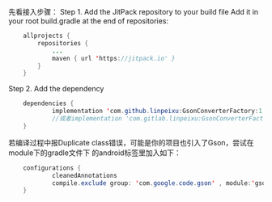 先看接入步骤：
Step 1. Add the JitPack repository to your build file
Add it in your root build.gradle at the end of repositories:
```java
    allprojects {
		repositories {
			...
			maven { url 'https://jitpack.io' }
		}
	}
```
Step 2. Add the dependency
```java
    dependencies {
	        implementation 'com.github.linpeixu:GsonConverterFactory:1.0.4'
            //或者implementation 'com.gitlab.linpeixu:GsonConverterFactory:1.0.4'
	}
```

若编译过程中报Duplicate class错误，可能是你的项目也引入了Gson，尝试在module下的gradle文件下
的android标签里加入如下：

```java
    configurations {
            cleanedAnnotations
            compile.exclude group: 'com.google.code.gson' , module:'gson'
    }
```
